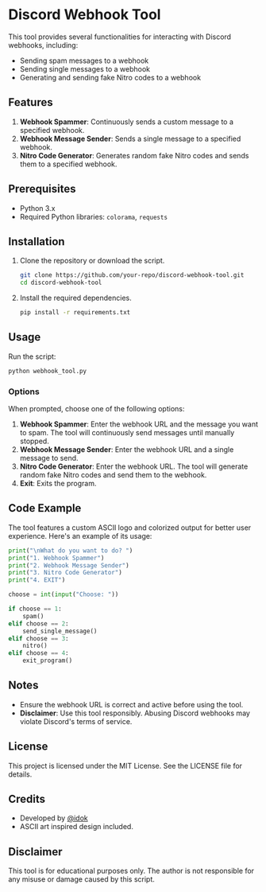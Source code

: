 # Discord Webhook Tool

This tool provides several functionalities for interacting with Discord webhooks, including:
- Sending spam messages to a webhook
- Sending single messages to a webhook
- Generating and sending fake Nitro codes to a webhook

## Features

1. **Webhook Spammer**: Continuously sends a custom message to a specified webhook.
2. **Webhook Message Sender**: Sends a single message to a specified webhook.
3. **Nitro Code Generator**: Generates random fake Nitro codes and sends them to a specified webhook.

## Prerequisites

- Python 3.x
- Required Python libraries: `colorama`, `requests`

## Installation

1. Clone the repository or download the script.
   ```bash
   git clone https://github.com/your-repo/discord-webhook-tool.git
   cd discord-webhook-tool
   ```

2. Install the required dependencies.
   ```bash
   pip install -r requirements.txt
   ```

## Usage

Run the script:
```bash
python webhook_tool.py
```

### Options

When prompted, choose one of the following options:

1. **Webhook Spammer**: Enter the webhook URL and the message you want to spam. The tool will continuously send messages until manually stopped.
2. **Webhook Message Sender**: Enter the webhook URL and a single message to send.
3. **Nitro Code Generator**: Enter the webhook URL. The tool will generate random fake Nitro codes and send them to the webhook.
4. **Exit**: Exits the program.

## Code Example

The tool features a custom ASCII logo and colorized output for better user experience. Here's an example of its usage:

```python
print("\nWhat do you want to do? ")
print("1. Webhook Spammer")
print("2. Webhook Message Sender")
print("3. Nitro Code Generator")
print("4. EXIT")

choose = int(input("Choose: "))

if choose == 1:
    spam()
elif choose == 2:
    send_single_message()
elif choose == 3:
    nitro()
elif choose == 4:
    exit_program()
```

## Notes

- Ensure the webhook URL is correct and active before using the tool.
- **Disclaimer**: Use this tool responsibly. Abusing Discord webhooks may violate Discord's terms of service.

## License

This project is licensed under the MIT License. See the LICENSE file for details.

## Credits

- Developed by [@idok](https://github.com/idok)
- ASCII art inspired design included.

## Disclaimer

This tool is for educational purposes only. The author is not responsible for any misuse or damage caused by this script.
